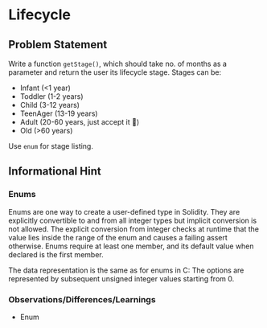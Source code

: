 # Lifecycle
## Problem Statement

Write a function `getStage()`, which should take no. of months as a parameter and return the user its lifecycle stage. Stages can be:

* Infant (<1 year)
* Toddler (1-2 years)
* Child (3-12 years)
* TeenAger (13-19 years)
* Adult (20-60 years, just accept it :grimacing:)
* Old   (>60 years)

Use `enum` for stage listing. 

## Informational Hint

### Enums
Enums are one way to create a user-defined type in Solidity. They are explicitly convertible to and from all integer types but implicit conversion is not allowed. The explicit conversion from integer checks at runtime that the value lies inside the range of the enum and causes a failing assert otherwise. Enums require at least one member, and its default value when declared is the first member.

The data representation is the same as for enums in C: The options are represented by subsequent unsigned integer values starting from 0.

### Observations/Differences/Learnings

- Enum

